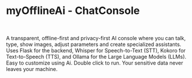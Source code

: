 # myOfflineAi - ChatConsole

<br>

A transparent, offline-first and privacy-first AI console where you can talk, type, show images, adjust parameters and create specialized assistants. Uses Flask for the backend, Whisper for Speech-to-Text (STT), Kokoro for Text-to-Speech (TTS), and Ollama for the Large Language Models (LLMs). Easy to customize using Ai.  Double click to run. Your sensitive data never leaves your machine.
